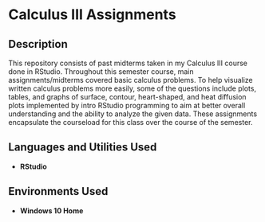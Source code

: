 # Calculus III Assignments

<h2>Description</h2>
This repository consists of past midterms taken in my Calculus III course done in RStudio. Throughout this semester course, main assignments/midterms covered basic calculus problems. To help visualize written calculus problems more easily, some of the questions include plots, tables, and graphs of surface, contour, heart-shaped, and heat diffusion plots implemented by intro RStudio programming to aim at better overall understanding and the ability to analyze the given data. 
These assignments encapsulate the courseload for this class over the course of the semester. 
<br />


<h2>Languages and Utilities Used</h2>

- <b>RStudio</b> 

<h2>Environments Used </h2>

- <b>Windows 10 Home</b> 

